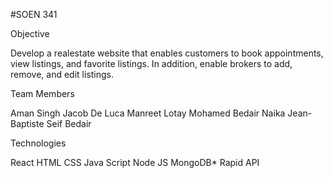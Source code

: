 #SOEN 341

Objective

Develop a realestate website that enables customers to book appointments, view listings, and favorite listings. In addition, enable brokers to add, remove, and edit listings.

Team Members

Aman Singh
Jacob De Luca
Manreet Lotay
Mohamed Bedair
Naika Jean-Baptiste
Seif Bedair

Technologies

React
HTML
CSS
Java Script
Node JS
MongoDB*
Rapid API
